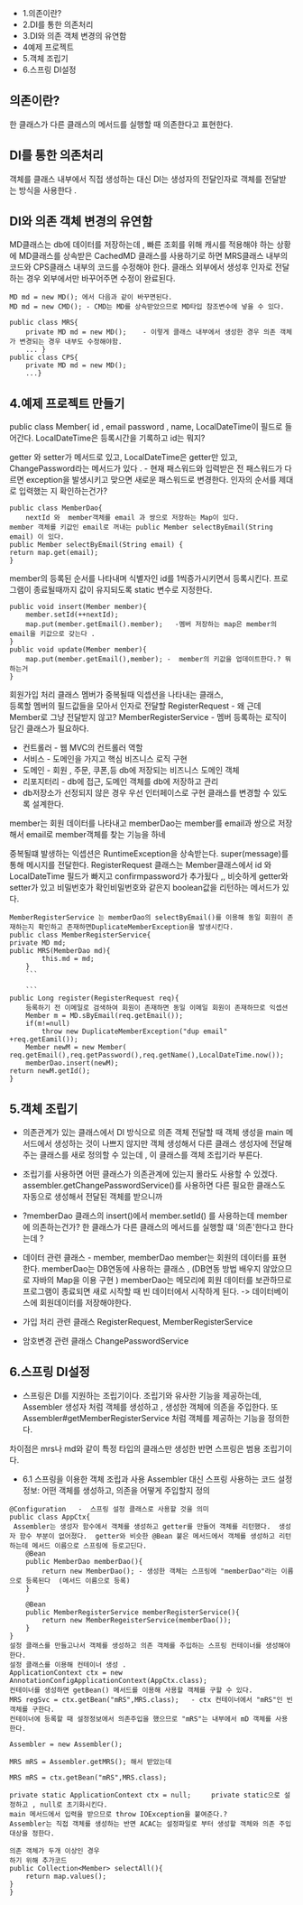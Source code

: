 - 1.의존이란?
- 2.DI를 통한 의존처리
- 3.DI와 의존 객체 변경의 유연함
- 4예제 프로젝트
- 5.객체 조립기
- 6.스프링 DI설정

## 의존이란?
 한 클래스가 다른 클래스의 메서드를 실행할 때 의존한다고 표현한다. 

## DI를 통한 의존처리 

객체를 클래스 내부에서 직접 생성하는 대신 DI는 생성자의 전달인자로 객체를 전달받는 방식을 사용한다 . 

## DI와 의존 객체 변경의 유연함

MD클래스는 db에 데이터를 저장하는데 , 빠른 조회를 위해 캐시를 적용해야 하는 상황에
MD클래스를 상속받은 CachedMD 클래스를 사용하기로 하면 
MRS클래스 내부의 코드와 CPS클래스 내부의 코드를 수정해야 한다. 
클래스 외부에서 생성후 인자로 전달하는 경우  외부에서만 바꾸어주면 수정이 완료된다. 

```
MD md = new MD(); 에서 다음과 같이 바꾸면된다. 
MD md = new CMD(); - CMD는 MD를 상속받았으므로 MD타입 참조변수에 넣을 수 있다.

public class MRS{
	private MD md = new MD();    - 이렇게 클래스 내부에서 생성한 경우 의존 객체가 변경되는 경우 내부도 수정해야함. 
	... }
public class CPS{
	private MD md = new MD();
	...}
```

## 4.예제 프로젝트 만들기
public class Member{
id , email password , name, LocalDateTime이 필드로 들어간다. 
LocalDateTime은 등록시간을 기록하고 
id는 뭐지?

getter 와 setter가 메서드로 있고,
LocalDateTime은 getter만 있고, 
ChangePassword라는 메서드가 있다 .  - 현재 패스워드와  입력받은 전 패스워드가 다르면 exception을 발생시키고 
맞으면  새로운 패스워드로 변경한다. 
인자의 순서를 제대로 입력했는 지 확인하는건가? 

```
public class MemberDao{
	nextId 와  member객체를 email 과 쌍으로 저장하는 Map이 있다. 
member 객체를 키값인 email로 꺼내는 public Member selectByEmail(String email) 이 있다. 
public Member selectByEmail(String email) {
return map.get(email);
}
```

member의 등록된 순서를 나타내며 식별자인 id를 1씩증가시키면서 등록시킨다. 
프로그램이 종료될때까지 값이 유지되도록 static 변수로 지정한다. 

```
public void insert(Member member){
	member.setId(++nextId);
	map.put(member.getEmail().member);   -멤버 저장하는 map은 member의 email을 키값으로 갖는다 . 
}     	
public void update(Member member){
	map.put(member.getEmail(),member); -  member의 키값을 업데이트한다.? 뭐하는거
}
```

회원가입 처리 클래스 
멤버가 중복될때 익셉션을 나타내는 클래스,  
등록할 멤버의 필드값들을 모아서 인자로 전달할 RegisterRequest - 왜 근데 Member로 그냥 전달받지 않고? 
MemberRegisterService -  멤버 등록하는 로직이 담긴 클래스가 필요하다.  


- 컨트롤러 - 웹 MVC의 컨트롤러 역할
- 서비스 - 도메인을 가지고 핵심 비즈니스 로직 구현
- 도메인 - 회원 , 주문,  쿠폰,등 db에 저장되는 비즈니스 도메인 객체 
- 리포지터리 - db에 접근, 도메인 객체를 db에 저장하고 관리 
- db저장소가 선정되지 않은 경우 우선 인터페이스로 구현 클래스를 변경할 수 있도록 설계한다.  

member는 회원 데이터를 나타내고 memberDao는 member를 email과 쌍으로 저장해서
email로 member객체를 찾는 기능을 하네 

중복될떄 발생하는 익셉션은 RuntimeException을 상속받는다.  super(message)를 통해 메시지를 전달한다. 
RegisterRequest 클래스는 Member클래스에서 id 와 LocalDateTime 필드가 빠지고 confirmpassword가 추가됬다 ,,
비슷하게 getter와 setter가 있고  비밀번호가 확인비밀번호와 같은지 boolean값을 리턴하는 메서드가 있다. 

```
MemberRegisterService 는 memberDao의 selectByEmail()를 이용해 동일 회원이 존재하는지 확인하고 존재하면DuplicateMemberException을 발생시킨다. 
public class MemberRegisterService{
private MD md;	
public MRS(MemberDao md){
		this.md = md;
	}
	```
	
	```
public Long register(RegisterRequest req){
	등록하기 전 이메일로 검색하여 회원이 존재하면 동일 이메일 회원이 존재하므로 익셉션
	Member m = MD.sByEmail(req.getEmail());
	if(m!=null)
		throw new DuplicateMemberException("dup email" +req.getEamil());
	Member newM = new Member( req.getEmail(),req.getPassword(),req.getName(),LocalDateTime.now());
	memberDao.insert(newM);
return newM.getId();
}
```

##  5.객체 조립기
- 의존관계가 있는 클래스에서  DI 방식으로 의존 객체 전달할 때
객체 생성을 main 메서드에서 생성하는 것이 나쁘지 않지만 
객체 생성해서 다른 클래스 생성자에 전달해주는 클래스를 새로 정의할 수 있는데 , 이 클래스를 객체 조립기라 부른다.

- 조립기를 사용하면 어떤 클래스가 의존관계에 있는지 몰라도 사용할 수 있겠다.
assembler.getChangePasswordService()를 사용하면 다른 필요한 클래스도 자동으로 생성해서 전달된 객체를 받으니까

- ?memberDao 클래스의 insert()에서 member.setId() 를 사용하는데  member에 의존하는건가? 한 클래스가 다른 클래스의 메서드를 실행할 떄 '의존'한다고 한다는데 ? 

- 데이터 관련 클래스 - member, memberDao 
member는 회원의 데이터를 표현한다.
memberDao는 DB연동에 사용하는 클래스 ,    (DB연동 방법 배우지 않았으므로 자바의 Map을 이용 구현 )
 memberDao는 메모리에 회원 데이터를 보관하므로 프로그램이 종료되면 새로 시작할 때 빈 데이터에서 시작하게 된다. -> 데이터베이스에 회원데이터를 저장해야한다. 

- 가입 처리 관련 클래스 RegisterRequest, MemberRegisterService


- 암호변경 관련 클래스 
ChangePasswordService

## 6.스프링 DI설정 
- 스프링은  DI를 지원하는 조립기이다.   조립기와 유사한 기능을 제공하는데, 
Assembler 생성자 처럼 객체를 생성하고 , 생성한 객체에 의존을 주입한다. 
또 Assembler#getMemberRegisterService 처럼 객체를 제공하는 기능을 정의한다.

차이점은 mrs나 md와 같이 특정 타입의 클래스만 생성한 반면 스프링은 범용 조립기이다. 

- 6.1 스프링을 이용한 객체 조립과 사용
Assembler 대신 스프링 사용하는 코드 
설정 정보:   어떤 객체를 생성하고,   의존을 어떻게 주입할지 정의 

```
@Configuration   -  스프링 설정 클래스로 사용할 것을 의미              
public class AppCtx{
 Assembler는 생성자 함수에서 객체를 생성하고 getter를 만들어 객체를 리턴했다.  생성자 함수 부분이 없어졌다.  getter와 비슷한 @Bean 붙은 메서드에서 객체를 생성하고 리턴하는데 메서드 이름으로 스프링에 등로고딘다. 
	@Bean    
	public MemberDao memberDao(){
		return new MemberDao();	- 생성한 객체는 스프링에 "memberDao"라는 이름으로 등록된다  (메서드 이름으로 등록)
	}
	
	@Bean
	public MemberRegisterService memberRegisterService(){     
		return new MemberRegeisterService(memberDao());
	}
}
설정 클래스를 만들고나서 객체를 생성하고 의존 객체를 주입하는 스프링 컨테이너를 생성해야한다. 
설정 클래스를 이용해 컨테이너 생성 . 
ApplicationContext ctx = new AnnotationConfigApplicationContext(AppCtx.class);
컨테이너를 생성하면 getBean() 메서드를 이용해 사용할 객체를 구할 수 있다. 
MRS regSvc = ctx.getBean("mRS",MRS.class);   - ctx 컨테이너에서 "mRS"인 빈 객체를 구한다. 
컨테이너에 등록할 때 설정정보에서 의존주입을 했으므로 "mRS"는 내부에서 mD 객체를 사용한다.
```
```
Assembler = new Assembler();

MRS mRS = Assembler.getMRS(); 해서 받았는데 

MRS mRS = ctx.getBean("mRS",MRS.class);

private static ApplicationContext ctx = null;     private static으로 설정하고 , null로 초기화시킨다. 
main 메서드에서 입력을 받으므로 throw IOException을 붙여준다.?
Assembler는 직접 객체를 생성하는 반면 ACAC는 설정파일로 부터 생성할 객체와 의존 주입 대상을 정한다.
```
```
의존 객체가 두개 이상인 경우 
하기 위해 추가코드
public Collection<Member> selectAll(){
	return map.values();
}
}

```

